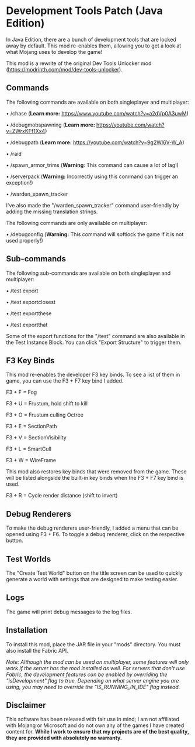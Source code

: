 # Development Tools Patch (Java Edition)
In Java Edition, there are a bunch of development tools that are locked away by default. This mod re-enables them, allowing you to get a look at what Mojang uses to develop the game!

This mod is a rewrite of the original Dev Tools Unlocker mod (https://modrinth.com/mod/dev-tools-unlocker).

## Commands

The following commands are available on both singleplayer and multiplayer:

• /chase (**Learn more:** https://www.youtube.com/watch?v=a2dVp0A3uwM)

• /debugmobspawning (**Learn more:** https://youtube.com/watch?v=ZWrxKFf1Xx4)

• /debugpath (**Learn more:** https://youtube.com/watch?v=9g2WI6V-W_A)

• /raid

• /spawn_armor_trims (**Warning**: This command can cause a lot of lag!)

• /serverpack (**Warning:** Incorrectly using this command can trigger an exception!)

• /warden_spawn_tracker

I've also made the "/warden_spawn_tracker" command user-friendly by adding the missing translation strings.

The following commands are only available on multiplayer:

• /debugconfig (**Warning:** This command will softlock the game if it is not used properly!)

## Sub-commands

The following sub-commands are available on both singleplayer and multiplayer:

• /test export <test>

• /test exportclosest

• /test exportthese

• /test exportthat

Some of the export functions for the "/test" command are also available in the Test Instance Block. You can click "Export Structure" to trigger them.

## F3 Key Binds

This mod re-enables the developer F3 key binds. To see a list of them in game, you can use the F3 + F7 key bind I added.

F3 + F = Fog

F3 + U = Frustum, hold shift to kill

F3 + O = Frustum culling Octree

F3 + E = SectionPath

F3 + V = SectionVisibility

F3 + L = SmartCull

F3 + W = WireFrame

This mod also restores key binds that were removed from the game. These will be listed alongside the built-in key binds when the F3 + F7 key bind is used.

F3 + R = Cycle render distance (shift to invert)

## Debug Renderers

To make the debug renderers user-friendly, I added a menu that can be opened using F3 + F6. To toggle a debug renderer, click on the respective button.

## Test Worlds

The "Create Test World" button on the title screen can be used to quickly generate a world with settings that are designed to make testing easier.

## Logs

The game will print debug messages to the log files.

## Installation

To install this mod, place the JAR file in your "mods" directory. You must also install the Fabric API.

*Note: Although the mod can be used on multiplayer, some features will only work if the server has the mod installed as well. For servers that don't use Fabric, the development features can be enabled by overriding the "isDevelopment" flag to true. Depending on what server engine you are using, you may need to override the "IS_RUNNING_IN_IDE" flag instead.*

## Disclaimer

This software has been released with fair use in mind; I am not affiliated with Mojang or Microsoft and do not own any of the games I have created content for. **While I work to ensure that my projects are of the best quality, they are provided with absolutely no warranty.**
